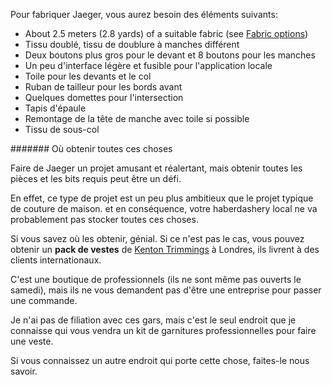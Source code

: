 Pour fabriquer Jaeger, vous aurez besoin des éléments suivants:

- About 2.5 meters (2.8 yards) of a suitable fabric (see [Fabric options](#fabric-options))
- Tissu doublé, tissu de doublure à manches différent
- Deux boutons plus gros pour le devant et 8 boutons pour les manches
- Un peu d'interface légère et fusible pour l'application locale
- Toile pour les devants et le col
- Ruban de tailleur pour les bords avant
- Quelques domettes pour l'intersection
- Tapis d'épaule
- Remontage de la tête de manche avec toile si possible
- Tissu de sous-col

<Note>

\####### Où obtenir toutes ces choses

Faire de Jaeger un projet amusant et réalertant, mais obtenir toutes les pièces et les bits requis peut être un défi.

En effet, ce type de projet est un peu plus ambitieux que le projet typique de couture de maison.
et en conséquence, votre haberdashery local ne va probablement pas stocker toutes ces choses.

Si vous savez où les obtenir, génial. Si ce n'est pas le cas, vous pouvez obtenir un **pack de vestes** de
[Kenton Trimmings](http://kentontrimmings.co.uk/shop/) à Londres, ils livrent à des clients internationaux.

C'est une boutique de professionnels (ils ne sont même pas ouverts le samedi), mais ils ne vous demandent pas d'être une entreprise
pour passer une commande.

Je n'ai pas de filiation avec ces gars, mais c'est le seul endroit que je connaisse qui vous vendra un kit de
garnitures professionnelles pour faire une veste.

Si vous connaissez un autre endroit qui porte cette chose, faites-le nous savoir.

</Note>
